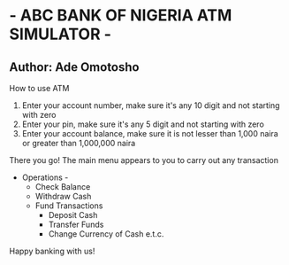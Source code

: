 # - ABC BANK OF NIGERIA ATM SIMULATOR -
## Author: Ade Omotosho

How to use ATM

1. Enter your account number, make sure it's any 10 digit and not starting with zero
2. Enter your pin, make sure it's any 5 digit and not starting with zero
3. Enter your account balance, make sure it is not lesser than 1,000 naira or greater than 1,000,000 naira

There you go!
The main menu appears to you to carry out any transaction

- Operations -
    - Check Balance
    - Withdraw Cash
    - Fund Transactions
        - Deposit Cash
        - Transfer Funds
        - Change Currency of Cash e.t.c.

Happy banking with us!	
